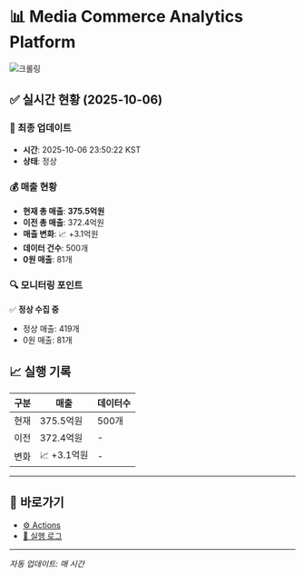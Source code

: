 # 📊 Media Commerce Analytics Platform

![크롤링](https://img.shields.io/badge/크롤링-정상-green)

## ✅ 실시간 현황 (2025-10-06)

### 📍 최종 업데이트
- **시간**: 2025-10-06 23:50:22 KST
- **상태**: 정상

### 💰 매출 현황
- **현재 총 매출**: **375.5억원**
- **이전 총 매출**: 372.4억원
- **매출 변화**: 📈 +3.1억원
- **데이터 건수**: 500개
- **0원 매출**: 81개

### 🔍 모니터링 포인트

✅ **정상 수집 중**
- 정상 매출: 419개
- 0원 매출: 81개


## 📈 실행 기록

| 구분 | 매출 | 데이터수 |
|------|------|----------|
| 현재 | 375.5억원 | 500개 |
| 이전 | 372.4억원 | - |
| 변화 | 📈 +3.1억원 | - |

---

## 🔗 바로가기

- [⚙️ Actions](../../actions)
- [📝 실행 로그](../../actions/workflows/daily_scraping.yml)

---

*자동 업데이트: 매 시간*
